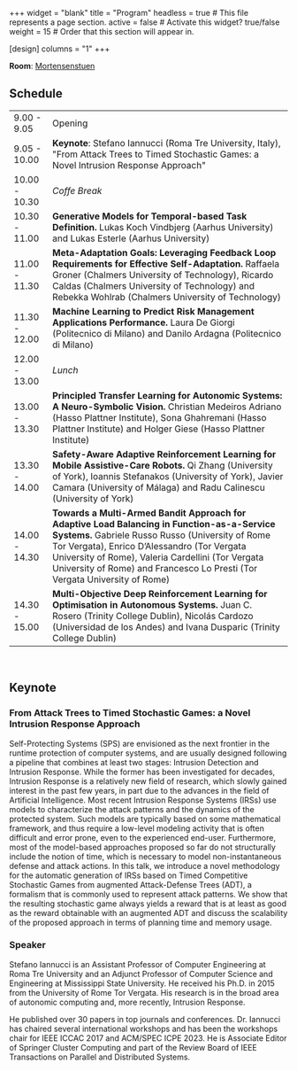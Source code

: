 +++
widget = "blank" 
title = "Program"
headless = true  # This file represents a page section.
active = false  # Activate this widget? true/false
weight = 15  # Order that this section will appear in.

[design]
columns = "1"
+++

**Room**: [Mortensenstuen](https://2024.acsos.org/room/acsos-2024-venue-mortensenstuen)

## Schedule

|||
|----|---|
|9.00 - 9.05|Opening|
|9.05 - 10.00| **Keynote**: Stefano Iannucci (Roma Tre University, Italy), "From Attack Trees to Timed Stochastic Games: a Novel Intrusion Response Approach"
|10.00 - 10.30| *Coffe Break*
|10.30 - 11.00 | **Generative Models for Temporal-based Task Definition.** Lukas Koch Vindbjerg (Aarhus University) and Lukas Esterle (Aarhus University)
|11.00 - 11.30 | **Meta-Adaptation Goals: Leveraging Feedback Loop Requirements for Effective Self-Adaptation.** Raffaela Groner (Chalmers University of Technology), Ricardo Caldas (Chalmers University of Technology) and Rebekka Wohlrab (Chalmers University of Technology)
|11.30 - 12.00| **Machine Learning to Predict Risk Management Applications Performance.** Laura De Giorgi (Politecnico di Milano) and Danilo Ardagna (Politecnico di Milano)
|12.00 - 13.00| *Lunch*
|13.00 - 13.30| **Principled Transfer Learning for Autonomic Systems: A Neuro-Symbolic Vision.** Christian Medeiros Adriano (Hasso Plattner Institute), Sona Ghahremani (Hasso Plattner Institute) and Holger Giese (Hasso Plattner Institute)
|13.30 - 14.00| **Safety-Aware Adaptive Reinforcement Learning for Mobile Assistive-Care Robots.** Qi Zhang (University of York), Ioannis Stefanakos (University of York), Javier Camara (University of Málaga) and Radu Calinescu (University of York)
|14.00 - 14.30| **Towards a Multi-Armed Bandit Approach for Adaptive Load Balancing in Function-as-a-Service Systems.** Gabriele Russo Russo (University of Rome Tor Vergata), Enrico D’Alessandro (Tor Vergata University of Rome), Valeria Cardellini (Tor Vergata University of Rome) and Francesco Lo Presti (Tor Vergata University of Rome)
|14.30 - 15.00| **Multi-Objective Deep Reinforcement Learning for Optimisation in Autonomous Systems.** Juan C. Rosero (Trinity College Dublin), Nicolás Cardozo (Universidad de los Andes) and Ivana Dusparic (Trinity College Dublin)

<br/>

## Keynote

### From Attack Trees to Timed Stochastic Games: a Novel Intrusion Response Approach

Self-Protecting Systems (SPS) are envisioned as the next frontier in the runtime protection of computer systems, and are usually designed following a pipeline that combines at least two stages: Intrusion Detection and Intrusion Response. While the former has been investigated for decades, Intrusion Response is a relatively new field of research, which slowly gained interest in the past few years, in part due to the advances in the field of Artificial Intelligence. Most recent Intrusion Response Systems (IRSs) use models to characterize the attack patterns and the dynamics of the protected system. Such models are typically based on some mathematical framework, and thus require a low-level modeling activity that is often difficult and error prone, even to the experienced end-user. Furthermore, most of the model-based approaches proposed so far do not structurally include the notion of time, which is necessary to model non-instantaneous defense and attack actions. In this talk, we introduce a novel methodology for the automatic generation of IRSs based on Timed Competitive Stochastic Games from augmented Attack-Defense Trees (ADT), a formalism that is commonly used to represent attack patterns. We show that the resulting stochastic game always yields a reward that is at least as good as the reward obtainable with an augmented ADT and discuss the scalability of the proposed approach in terms of planning time and memory usage.

### Speaker
Stefano Iannucci is an Assistant Professor of Computer Engineering at Roma Tre University and an Adjunct Professor of Computer Science and Engineering at Mississippi State University. He received his Ph.D. in 2015 from the University of Rome Tor Vergata. His research is in the broad area of autonomic computing and, more recently, Intrusion Response.

He published over 30 papers in top journals and conferences. Dr. Iannucci has chaired several international workshops and has been the workshops chair for IEEE ICCAC 2017 and ACM/SPEC ICPE 2023. He is Associate Editor of Springer Cluster Computing and part of the Review Board of IEEE Transactions on Parallel and Distributed Systems.
